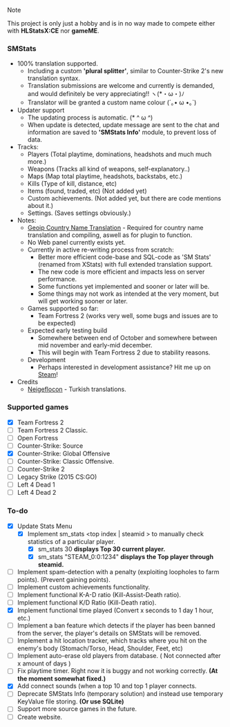 > [!NOTE]
> This project is only just a hobby and is in no way made to compete either with **HLStatsX:CE** nor **gameME**.

### SMStats
   - 100% translation supported.
      - Including a custom **'plural splitter'**, similar to Counter-Strike 2's new translation syntax.
      - Translation submissions are welcome and currently is demanded, and would definitely be very appreciating!! ヽ(*・ω・)ﾉ
      - Translator will be granted a custom name colour (´｡• ω •｡`)
   - Updater support
      - The updating process is automatic. (* ^ ω ^)
      - When update is detected, update message are sent to the chat and information are saved to **'SMStats Info'** module, to prevent loss of data.
   - Tracks:
      - Players (Total playtime, dominations, headshots and much much more.)
      - Weapons (Tracks all kind of weapons, self-explanatory..)
      - Maps (Map total playtime, headshots, backstabs, etc.)
      - Kills (Type of kill, distance, etc)
      - Items (found, traded, etc) (Not added yet)
      - Custom achievements. (Not added yet, but there are code mentions about it.)
      - Settings. (Saves settings obviously.)
   - Notes:
      - [Geoip Country Name Translation](https://github.com/nukkonyan/SM-Geoip-CountryName) - Required for country name translation and compiling, aswell as for plugin to function.
      - No Web panel currently exists yet.
      - Currently in active re-writing process from scratch:
          - Better more efficient code-base and SQL-code as 'SM Stats' (renamed from XStats) with full extended translation support.
          - The new code is more efficient and impacts less on server performance.
          - Some functions yet implemented and sooner or later will be.
          - Some things may not work as intended at the very moment, but will get working sooner or later.
      - Games supported so far:
          - Team Fortress 2 (works very well, some bugs and issues are to be expected)
      - Expected early testing build
          - Somewhere between end of October and somewhere between mid november and early-mid december.
          - This will begin with Team Fortress 2 due to stability reasons.
      - Development
          - Perhaps interested in development assistance? Hit me up on [Steam](https://steamcommunity.com/id/nukkonyan)!
   - Credits
      - [Neigeflocon](https://steamcommunity.com/profiles/76561197962831152) - Turkish translations.

### Supported games
   - [x] Team Fortress 2
   - [ ] Team Fortress 2 Classic.
   - [ ] Open Fortress
   - [ ] Counter-Strike: Source
   - [x] Counter-Strike: Global Offensive
   - [ ] Counter-Strike: Classic Offensive.
   - [ ] Counter-Strike 2
   - [ ] Legacy Strike (2015 CS:GO)
   - [ ] Left 4 Dead 1
   - [ ] Left 4 Dead 2
### To-do
   - [x] Update Stats Menu
      -  [x] Implement sm_stats <top index | steamid > to manually check statistics of a particular player.
         -  [x] sm_stats 30 **displays Top 30 current player.**
         -  [x] sm_stats "STEAM_0:0:1234" **displays the Top player through steamid.**
   - [ ] Implement spam-detection with a penalty (exploiting loopholes to farm points). (Prevent gaining points).
   - [ ] Implement custom achievements functionality.
   - [ ] Implement functional K-A-D ratio (Kill-Assist-Death ratio).
   - [ ] Implement functional K/D Ratio (Kill-Death ratio).
   - [x] Implement functional time played (Convert x seconds to 1 day 1 hour, etc.)
   - [ ] Implement a ban feature which detects if the player has been banned from the server, the player's details on SMStats will be removed.
   - [ ] Implement a hit location tracker, which tracks where you hit on the enemy's body (Stomach/Torso, Head, Shoulder, Feet, etc)
   - [ ] Implement auto-erase old players from database. ( Not connected after x amount of days )
   - [ ] Fix playtime timer. Right now it is buggy and not working correctly. **(At the moment somewhat fixed.)**
   - [x] Add connect sounds (when a top 10 and top 1 player connects.
   - [ ] Deprecate SMStats Info (temporary solution) and instead use temporary KeyValue file storing. **(Or use SQLite)**
   - [ ] Support more source games in the future.
   - [ ] Create website.
